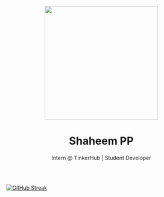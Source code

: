 <p align="center"><img height="300px" src="https://avatars.githubusercontent.com/u/46243023?s=400&u=42fa301250e2b080d0efc0f5dd8a43fc7a77b0b1&v=4"></p>
<h1 align="center">Shaheem PP</h1>
<p align="center">Intern @ TinkerHub | Student Developer</p>
<!--<p align="center"><a><img src="https://komarev.com/ghpvc/?username=the-codeholic&color=blueviolet"></a></p>-->

<br><br>
<!--
- 🔭 I’m currently working on Django
- 🌱 Beginner in Android App Development(Kotlin)
- 🤔 I'm looking for help with making this readme more beautiful
- 📫 How to reach me: https://linktr.ee/the.codeholic
<br>
<p align="center"><img align="center" stylr="margin:auto;" src="https://github-readme-stats.vercel.app/api?username=the-codeholic&theme=tokyonight&show_icons=true&hide_border=true&show_icons=true" alt="My Github Stats"></p>
<p align="center"><img src="https://github-readme-stats.vercel.app/api/top-langs/?username=the-codeholic&langs_count=10&theme=tokyonight"></p>
-->
<!--
<h3>Hello World</h3>

<h3 align="left">Languages and Tools</h3>
<p align="left"> <a href="https://developer.android.com" target="_blank"> <img src="https://raw.githubusercontent.com/devicons/devicon/master/icons/android/android-original-wordmark.svg" alt="android" width="40" height="40"/> </a> <a href="https://www.cprogramming.com/" target="_blank"> <img src="https://raw.githubusercontent.com/devicons/devicon/master/icons/c/c-original.svg" alt="c" width="40" height="40"/> </a> <a href="https://kotlinlang.org" target="_blank"> <img src="https://www.vectorlogo.zone/logos/kotlinlang/kotlinlang-icon.svg" alt="kotlin" width="40" height="40"/> </a> <a href="https://www.python.org" target="_blank"> <img src="https://raw.githubusercontent.com/devicons/devicon/master/icons/python/python-original.svg" alt="python" width="40" height="40"/> </a> </p>
-->


[![GitHub Streak](http://github-readme-streak-stats.herokuapp.com?user=the-codeholic&theme=city-lights)](https://git.io/streak-stats)
